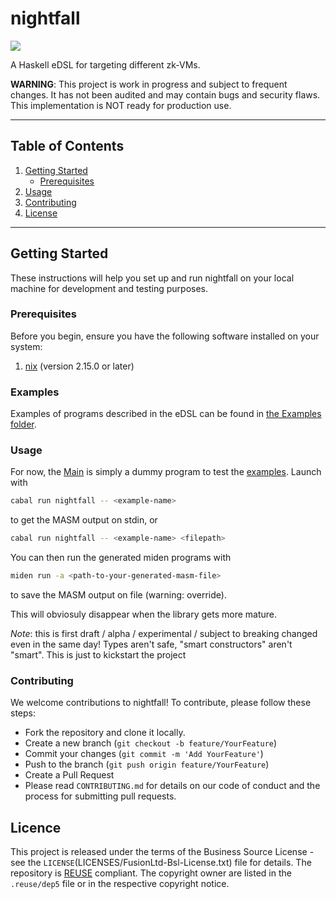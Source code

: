 # nightfall

<a href="https://github.com/qredo/nightfall/blob/main/LICENSE"><img src="https://img.shields.io/badge/license-Apache--2.0-blue"></a>

A Haskell eDSL for targeting different zk-VMs.


**WARNING**:
This project is work in progress and subject to frequent changes.
It has not been audited and may contain bugs and security flaws. This implementation is NOT ready for production use.

---

## Table of Contents

1. [Getting Started](#getting-started)
   * [Prerequisites](#prerequisites)
2. [Usage](#usage)
3. [Contributing](#contributing)
4. [License](#license)
<!--5. [Acknowledgements](#acknowledgements)-->

---

## Getting Started

These instructions will help you set up and run nightfall on your local machine for development and testing purposes.

### Prerequisites

Before you begin, ensure you have the following software installed on your system:

1. [nix](https://nixos.org/download.html) (version 2.15.0 or later)

### Examples

Examples of programs described in the eDSL can be found in [the Examples folder](./src/Examples/).

### Usage

For now, the [Main](./app/Main.hs) is simply a dummy program to test the [examples](./src/Examples/). Launch with
```sh
cabal run nightfall -- <example-name>
```

to get the MASM output on stdin, or

```sh
cabal run nightfall -- <example-name> <filepath>
```

You can then run the generated miden programs with

```sh
miden run -a <path-to-your-generated-masm-file>
```

to save the MASM output on file (warning: override).

This will obviosuly disappear when the library gets more mature.

*Note*: this is first draft / alpha / experimental / subject to breaking changed even in the same day!
Types aren't safe, "smart constructors" aren't "smart". This is just to kickstart the project

### Contributing
We welcome contributions to nightfall! To contribute, please follow these steps:

* Fork the repository and clone it locally.
* Create a new branch (`git checkout -b feature/YourFeature`)
* Commit your changes (`git commit -m 'Add YourFeature'`)
* Push to the branch (`git push origin feature/YourFeature`)
* Create a Pull Request
* Please read `CONTRIBUTING.md` for details on our code of conduct and the process for submitting pull requests.

<!-- ## Acknowledgements -->

## Licence

This project is released under the terms of the Business Source License - see the `LICENSE`(LICENSES/FusionLtd-Bsl-License.txt) file for details.
The repository is [REUSE](https://reuse.software) compliant. The copyright owner are listed in the `.reuse/dep5` file or in the respective copyright notice.

